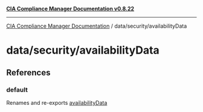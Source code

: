 [**CIA Compliance Manager Documentation v0.8.22**](../../../README.md)

***

[CIA Compliance Manager Documentation](../../../modules.md) / data/security/availabilityData

# data/security/availabilityData

## References

### default

Renames and re-exports [availabilityData](../variables/availabilityData.md)
